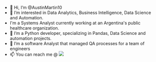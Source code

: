 - 👋 Hi, I’m @AustinMartin10
- 👀 I’m interested in Data Analytics, Business Intelligence, Data Science and Automation.
- I'm a Systems Analyst currently working at an Argentina's public healthcare organization.
- 🌱 I’m a Python developer, specializing in Pandas, Data Science and automation projects.
- 💞️ I’m a software Analyst that managed QA processes for a team of engineers 
- 📫 You can reach me @ <a href="mailto:agustinemartin@gmail.com?"><img src="https://img.shields.io/badge/gmail-%23DD0031.svg?&style=for-the-badge&logo=gmail&logoColor=white"/></a>






<!---
AustinMartin10/AustinMartin10 is a ✨ special ✨ repository because its `README.md` (this file) appears on your GitHub profile.
You can click the Preview link to take a look.
--->
